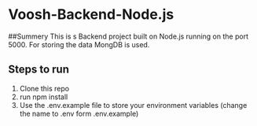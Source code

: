 # Voosh-Backend-Node.js

##Summery 
This is s Backend project built on Node.js running on the port 5000. For storing the data MongDB is used.

## Steps to run

1. Clone this repo
2. run npm install
3. Use the .env.example file to store your environment variables (change the name to .env form .env.example)

